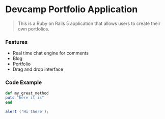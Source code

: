 # Devcamp Portfolio Application

> This is a Ruby on Rails 5 application that allows users to create their own portfolios.

### Features

- Real time chat engine for comments
- Blog
- Portfolio
- Drag and drop interface


### Code Example

```ruby
def my_great_method
puts "here it is"
end
```

```javascript
alert ('Hi there');
```
